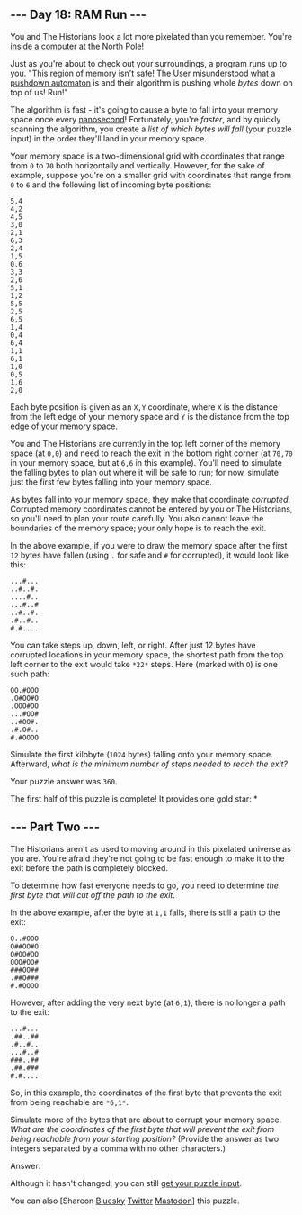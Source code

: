 \--- Day 18: RAM Run ---
----------

You and The Historians look a lot more pixelated than you remember. You're [inside a computer](/2017/day/2) at the North Pole!

Just as you're about to check out your surroundings, a program runs up to you. "This region of memory isn't safe! The User misunderstood what a [pushdown automaton](https://en.wikipedia.org/wiki/Pushdown_automaton) is and their algorithm is pushing whole *bytes* down on top of us! Run!"

The algorithm is fast - it's going to cause a byte to fall into your memory space once every [nanosecond](https://www.youtube.com/watch?v=9eyFDBPk4Yw)! Fortunately, you're *faster*, and by quickly scanning the algorithm, you create a *list of which bytes will fall* (your puzzle input) in the order they'll land in your memory space.

Your memory space is a two-dimensional grid with coordinates that range from `0` to `70` both horizontally and vertically. However, for the sake of example, suppose you're on a smaller grid with coordinates that range from `0` to `6` and the following list of incoming byte positions:

```
5,4
4,2
4,5
3,0
2,1
6,3
2,4
1,5
0,6
3,3
2,6
5,1
1,2
5,5
2,5
6,5
1,4
0,4
6,4
1,1
6,1
1,0
0,5
1,6
2,0

```

Each byte position is given as an `X,Y` coordinate, where `X` is the distance from the left edge of your memory space and `Y` is the distance from the top edge of your memory space.

You and The Historians are currently in the top left corner of the memory space (at `0,0`) and need to reach the exit in the bottom right corner (at `70,70` in your memory space, but at `6,6` in this example). You'll need to simulate the falling bytes to plan out where it will be safe to run; for now, simulate just the first few bytes falling into your memory space.

As bytes fall into your memory space, they make that coordinate *corrupted*. Corrupted memory coordinates cannot be entered by you or The Historians, so you'll need to plan your route carefully. You also cannot leave the boundaries of the memory space; your only hope is to reach the exit.

In the above example, if you were to draw the memory space after the first `12` bytes have fallen (using `.` for safe and `#` for corrupted), it would look like this:

```
...#...
..#..#.
....#..
...#..#
..#..#.
.#..#..
#.#....

```

You can take steps up, down, left, or right. After just 12 bytes have corrupted locations in your memory space, the shortest path from the top left corner to the exit would take `*22*` steps. Here (marked with `O`) is one such path:

```
OO.#OOO
.O#OO#O
.OOO#OO
...#OO#
..#OO#.
.#.O#..
#.#OOOO

```

Simulate the first kilobyte (`1024` bytes) falling onto your memory space. Afterward, *what is the minimum number of steps needed to reach the exit?*

Your puzzle answer was `360`.

The first half of this puzzle is complete! It provides one gold star: \*

\--- Part Two ---
----------

The Historians aren't as used to moving around in this pixelated universe as you are. You're afraid they're not going to be fast enough to make it to the exit before the path is completely blocked.

To determine how fast everyone needs to go, you need to determine *the first byte that will cut off the path to the exit*.

In the above example, after the byte at `1,1` falls, there is still a path to the exit:

```
O..#OOO
O##OO#O
O#OO#OO
OOO#OO#
###OO##
.##O###
#.#OOOO

```

However, after adding the very next byte (at `6,1`), there is no longer a path to the exit:

```
...#...
.##..##
.#..#..
...#..#
###..##
.##.###
#.#....

```

So, in this example, the coordinates of the first byte that prevents the exit from being reachable are `*6,1*`.

Simulate more of the bytes that are about to corrupt your memory space. *What are the coordinates of the first byte that will prevent the exit from being reachable from your starting position?* (Provide the answer as two integers separated by a comma with no other characters.)

Answer:

Although it hasn't changed, you can still [get your puzzle input](18/input).

You can also [Shareon [Bluesky](https://bsky.app/intent/compose?text=I%27ve+completed+Part+One+of+%22RAM+Run%22+%2D+Day+18+%2D+Advent+of+Code+2024+%23AdventOfCode+https%3A%2F%2Fadventofcode%2Ecom%2F2024%2Fday%2F18) [Twitter](https://twitter.com/intent/tweet?text=I%27ve+completed+Part+One+of+%22RAM+Run%22+%2D+Day+18+%2D+Advent+of+Code+2024&url=https%3A%2F%2Fadventofcode%2Ecom%2F2024%2Fday%2F18&related=ericwastl&hashtags=AdventOfCode) [Mastodon](javascript:void(0);)] this puzzle.